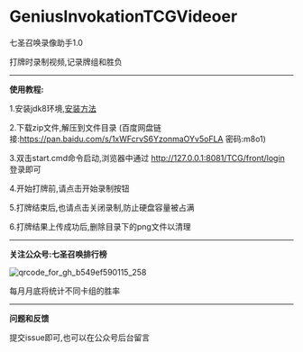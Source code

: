 # GeniusInvokationTCGVideoer
七圣召唤录像助手1.0

打牌时录制视频,记录牌组和胜负
  
***
**使用教程:**

1.安装jdk8环境,[安装方法](https://blog.csdn.net/qq_35160479/article/details/120685795)

2.下载zip文件,解压到文件目录 (百度网盘链接:https://pan.baidu.com/s/1xWFcrvS6YzonmaOYv5oFLA  密码:m8o1)

3.双击start.cmd命令启动,浏览器中通过 http://127.0.0.1:8081/TCG/front/login 登录即可

4.开始打牌前,请点击开始录制按钮

5.打牌结束后,也请点击关闭录制,防止硬盘容量被占满

6.打牌结果上传成功后,删除目录下的png文件以清理

***
**关注公众号:七圣召唤排行榜**

![qrcode_for_gh_b549ef590115_258](https://user-images.githubusercontent.com/3366494/212618211-3b767b27-529d-40d4-bc45-91a4336eba59.jpg)

每月月底将统计不同卡组的胜率

***
**问题和反馈**

提交issue即可,也可以在公众号后台留言

